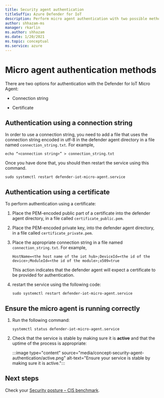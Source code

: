 ```yaml
---
title: Security agent authentication 
titleSuffix: Azure Defender for IoT
description: Perform micro agent authentication with two possible methods.
author: shhazam-ms
manager: rkarlin
ms.author: shhazam
ms.date: 1/20/2021
ms.topic: conceptual
ms.service: azure
---
```


# Micro agent authentication methods 

There are two options for authentication with the Defender for IoT Micro Agent: 

- Connection string 

- Certificate 

## Authentication using a connection string 

In order to use a connection string, you need to add a file that uses the connection string encoded in utf-8 in the defender agent directory in a file named `connection_string.txt`. For example,

```azurecli
echo “<connection string>” > connection_string.txt 
```

Once you have done that, you should then restart the service using this command.

```azurecli
sudo systemctl restart defender-iot-micro-agent.service
``` 

## Authentication using a certificate 


To perform authentication using a certificate: 

1. Place the PEM-encoded public part of a certificate into the defender agent directory, in a file called `certificate_public.pem`.
1. Place the PEM-encoded private key, into the defender agent directory, in a file called `certificate_private.pem`.
1. Place the appropriate connection string in a file named `connection_string.txt`. For example,

    ```azurecli
    HostName=<the host name of the iot hub>;DeviceId=<the id of the device>;ModuleId=<the id of the module>;x509=true 
    ```

    This action indicates that the defender agent will expect a certificate to be provided for authentication. 

1. restart the service using the following code: 

    ```azurecli
    sudo systemctl restart defender-iot-micro-agent.service 
    ```

## Ensure the micro agent is running correctly 

1. Run the following command: 
    ```azurecli
    systemctl status defender-iot-micro-agent.service 
    ```
1. Check that the service is stable by making sure it is **active** and that the uptime of the process is appropriate: 

    :::image type="content" source="media/concept-security-agent-authentication/active.png" alt-text="Ensure your service is stable by making sure it is active.":::

## Next steps

Check your [Security posture – CIS benchmark](concept-security-posture.md).
